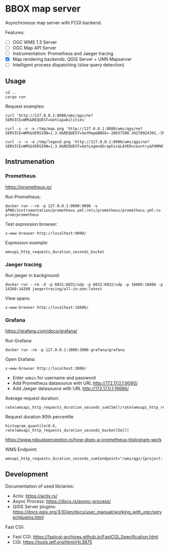 BBOX map server
===============

Asynchronous map server with FCGI backend.

Features:
- [ ] OGC WMS 1.3 Server
- [ ] OGC Map API Server
- [ ] Instrumentation: Prometheus and Jaeger tracing
- [X] Map rendering backends: QGIS Server + UNN Mapserver
- [ ] Intelligent process dispatching (slow query detection)

Usage
-----

    cd ..
    cargo run

Request examples:

    curl 'http://127.0.0.1:8080/wms/qgs/ne?SERVICE=WMS&REQUEST=GetCapabilities'

    curl -s -v -o /tmp/map.png 'http://127.0.0.1:8080/wms/qgs/ne?SERVICE=WMS&VERSION=1.3.0&REQUEST=GetMap&BBOX=-20037508.34278924391,-5966981.031407224014,19750246.20310878009,17477263.06060761213&CRS=EPSG:900913&WIDTH=1399&HEIGHT=824&LAYERS=country&STYLES=&FORMAT=image/png;%20mode%3D8bit'

    curl -s -v -o /tmp/legend.png 'http://127.0.0.1:8080/wms/qgs/ne?SERVICE=WMS&VERSION=1.3.0&REQUEST=GetLegendGraphic&LAYER=country&FORMAT=image/png&STYLE=default&TRANSPARENT=true'


Instrumenation
-------------

### Prometheus

https://prometheus.io/

Run Prometheus:

    docker run --rm -p 127.0.0.1:9090:9090 -v $PWD/instrumentation/prometheus.yml:/etc/prometheus/prometheus.yml:ro prom/prometheus

Test expression browser:

    x-www-browser http://localhost:9090/

Expression example:

    wmsapi_http_requests_duration_seconds_bucket


### Jaeger tracing

Run jaeger in background:

    docker run --rm -d -p 6831:6831/udp -p 6832:6832/udp -p 16686:16686 -p 14268:14268 jaegertracing/all-in-one:latest

View spans:

    x-www-browser http://localhost:16686/


### Grafana

https://grafana.com/docs/grafana/

Run Grafana:

    docker run -rm -p 127.0.0.1:3000:3000 grafana/grafana

Open Grafana:

    x-www-browser http://localhost:3000/

- Enter `admin` for username and password
- Add Prometheus datasource with URL http://172.17.0.1:9090/
- Add Jaeger datasource with URL http://172.17.0.1:16686/

Average request duration:

    rate(wmsapi_http_requests_duration_seconds_sum[5m])/rate(wmsapi_http_requests_duration_seconds_count[5m])

Request duration 90th percentile
        
    histogram_quantile(0.9, rate(wmsapi_http_requests_duration_seconds_bucket[5m]))

https://www.robustperception.io/how-does-a-prometheus-histogram-work

WMS Endpoint:

    wmsapi_http_requests_duration_seconds_sum{endpoint="/wms/qgs/{project:.+}"}


Development
-----------

Documentation of used libriaries:
* Actix: https://actix.rs/
* Async Process: https://docs.rs/async-process/
* QGIS Server plugins: https://docs.qgis.org/3.10/en/docs/user_manual/working_with_ogc/server/plugins.html

Fast CGI:
* Fast CGI: https://fastcgi-archives.github.io/FastCGI_Specification.html
* CGI: https://tools.ietf.org/html/rfc3875
